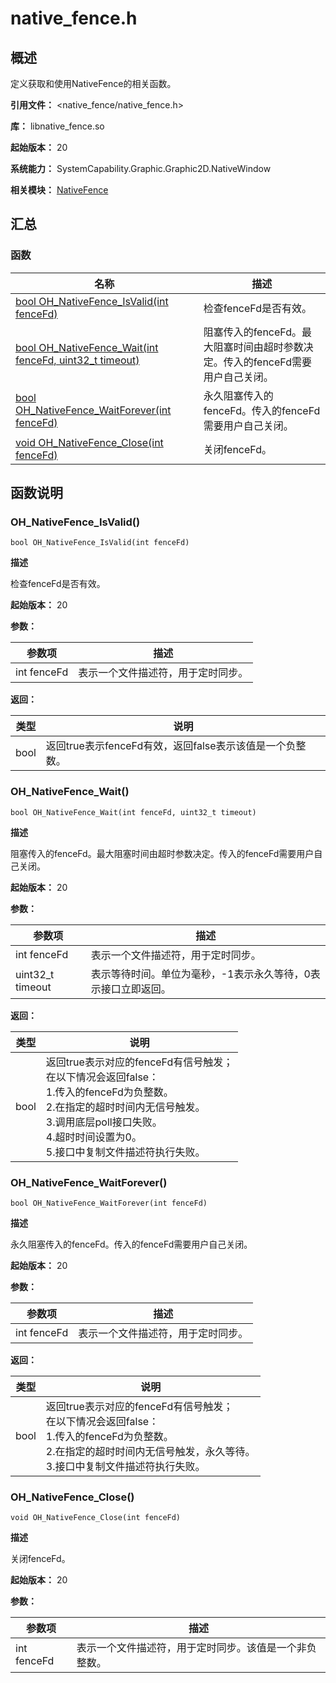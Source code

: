 # native_fence.h
<!--Kit: ArkGraphics 2D-->
<!--Subsystem: Graphics-->
<!--Owner: @Flix-fangyang; @BruceXu; @ding-panyun-->
<!--Designer: @conan13234-->
<!--Tester: @nobuggers-->
<!--Adviser: @ge-yafang-->
## 概述

定义获取和使用NativeFence的相关函数。

**引用文件：** <native_fence/native_fence.h>

**库：** libnative_fence.so

**起始版本：** 20

**系统能力：** SystemCapability.Graphic.Graphic2D.NativeWindow

**相关模块：** [NativeFence](capi-nativefence.md)

## 汇总

### 函数

| 名称                                                         | 描述                                                         |
| ------------------------------------------------------------ | ------------------------------------------------------------ |
| [bool OH_NativeFence_IsValid(int fenceFd)](#oh_nativefence_isvalid) | 检查fenceFd是否有效。                                        |
| [bool OH_NativeFence_Wait(int fenceFd, uint32_t timeout)](#oh_nativefence_wait) | 阻塞传入的fenceFd。最大阻塞时间由超时参数决定。传入的fenceFd需要用户自己关闭。 |
| [bool OH_NativeFence_WaitForever(int fenceFd)](#oh_nativefence_waitforever) | 永久阻塞传入的fenceFd。传入的fenceFd需要用户自己关闭。       |
| [void OH_NativeFence_Close(int fenceFd)](#oh_nativefence_close) | 关闭fenceFd。                                                |

## 函数说明

### OH_NativeFence_IsValid()

```
bool OH_NativeFence_IsValid(int fenceFd)
```

**描述**

检查fenceFd是否有效。

**起始版本：** 20


**参数：**

| 参数项      | 描述                               |
| ----------- | ---------------------------------- |
| int fenceFd | 表示一个文件描述符，用于定时同步。 |

**返回：**

| 类型 | 说明                                                     |
| ---- | -------------------------------------------------------- |
| bool | 返回true表示fenceFd有效，返回false表示该值是一个负整数。 |

### OH_NativeFence_Wait()

```
bool OH_NativeFence_Wait(int fenceFd, uint32_t timeout)
```

**描述**

阻塞传入的fenceFd。最大阻塞时间由超时参数决定。传入的fenceFd需要用户自己关闭。


**起始版本：** 20


**参数：**

| 参数项           | 描述                                                         |
| ---------------- | ------------------------------------------------------------ |
| int fenceFd      | 表示一个文件描述符，用于定时同步。                           |
| uint32_t timeout | 表示等待时间。单位为毫秒，-1表示永久等待，0表示接口立即返回。 |

**返回：**

| 类型 | 说明                                                         |
| ---- | ------------------------------------------------------------ |
| bool | 返回true表示对应的fenceFd有信号触发；<br>在以下情况会返回false：<br>1.传入的fenceFd为负整数。<br>2.在指定的超时时间内无信号触发。<br>3.调用底层poll接口失败。<br>4.超时时间设置为0。<br>5.接口中复制文件描述符执行失败。 |

### OH_NativeFence_WaitForever()

```
bool OH_NativeFence_WaitForever(int fenceFd)
```

**描述**

永久阻塞传入的fenceFd。传入的fenceFd需要用户自己关闭。

**起始版本：** 20


**参数：**

| 参数项      | 描述                               |
| ----------- | ---------------------------------- |
| int fenceFd | 表示一个文件描述符，用于定时同步。 |

**返回：**

| 类型 | 说明                                                         |
| ---- | ------------------------------------------------------------ |
| bool | 返回true表示对应的fenceFd有信号触发；<br>在以下情况会返回false：<br>1.传入的fenceFd为负整数。<br>2.在指定的超时时间内无信号触发，永久等待。<br>3.接口中复制文件描述符执行失败。 |

### OH_NativeFence_Close()

```
void OH_NativeFence_Close(int fenceFd)
```

**描述**

关闭fenceFd。

**起始版本：** 20


**参数：**

| 参数项      | 描述                                                   |
| ----------- | ------------------------------------------------------ |
| int fenceFd | 表示一个文件描述符，用于定时同步。该值是一个非负整数。 |

